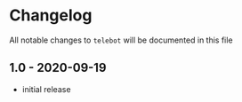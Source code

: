 # Changelog

All notable changes to `telebot` will be documented in this file

## 1.0 - 2020-09-19

- initial release
